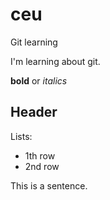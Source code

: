 # ceu
Git learning

I'm learning about git.

**bold** or *italics*

## Header

Lists:
* 1th row
* 2nd row

This is 
a sentence.
